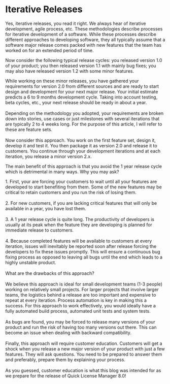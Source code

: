 # Iterative Releases

Yes, iterative releases, you read it right. We always hear of iterative development, agile process, etc. These methodologies describe processes for iterative development of a software. While these processes describe different approaches to developing software, they all typically assume that a software major release comes packed with new features that the team has worked on for an extended period of time.

Now consider the following typical release cycles:  you released version 1.0 of your product; you then released version 1.1 with mainly bug fixes; you may also have released version 1.2 with some minor features.&#x20;

While working on these minor releases, you have gathered your requirements for version 2.0  from different sources and are ready to start design and  development for your next major release. Your initial estimate predicts a 6 to 9 months development cycle. Taking into account testing, beta cycles, etc., your next release should be ready in about a year. \
&#x20;\
Depending on the methodology you adopted, your requirements are broken down into stories, use cases or just milestones with several iterations that are typically 2 to 4 weeks long. For the purpose of this article, I will refer to these are feature sets.\
&#x20;\
Now consider this approach. You work on the first feature set, design it, develop it and test it. You then package it as version 2.0 and release it to customers. You continue through your development iterations and at each iteration, you release a minor version 2.x.

The main benefit of this approach is that you avoid the 1 year release cycle which is detrimental in many ways. Why you may ask?

&#x20;1\. First, your are forcing your customers to wait until all your features are developed to start benefiting from them. Some of the new features may be critical to retain customers and you run the risk of losing them.\
&#x20;\
&#x20;2\. For new customers, if you are lacking critical features that will only be available in a year, you have lost them.\
&#x20;\
&#x20;3\. A 1 year release cycle is quite long. The productivity of developers is usually at its peak when the feature they are developing is planned for immediate release to customers.\
&#x20;\
&#x20;4\. Because completed features will be available to customers at every iteration, issues will inevitably be reported soon after release forcing the developers to fix these issues promptly. This will ensure a continuous bug fixing process as opposed to leaving all bugs until the end which leads to a highly unstable product.\
&#x20;\
&#x20;What are the drawbacks of this approach?\
&#x20;\
&#x20;We believe this approach is ideal for small development teams (1-3 people) working on relatively small projects. For larger projects that involve larger teams, the logistics behind a release are too important and expensive to repeat at every iteration. Process automation is key in making this a success. For this approach to work effectively, you would ideally have a fully automated build process, automated unit tests and system tests.\
&#x20;\
&#x20;As bugs are found, you may be forced to release many versions of your product and run the risk of having too many versions out there. This can become an issue when dealing with backward compatibility.\
&#x20;\
&#x20;Finally, this approach will require customer education. Customers will get a shock when you release a new major version of your product with just a few features. They will ask questions. You need to be prepared to answer them and preferably, prepare them by explaining your process.\
&#x20;\
&#x20;As you guessed, customer education is what this blog was intended for as we prepare for the release of Quick License Manager 8.0!
